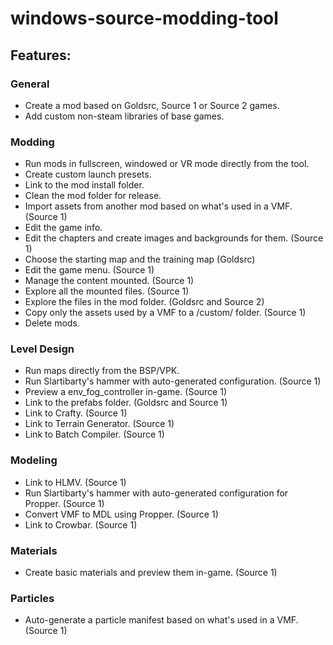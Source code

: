 # windows-source-modding-tool

## Features:

### General
* Create a mod based on Goldsrc, Source 1 or Source 2 games.
* Add custom non-steam libraries of base games.

### Modding
* Run mods in fullscreen, windowed or VR mode directly from the tool.
* Create custom launch presets.
* Link to the mod install folder.
* Clean the mod folder for release.
* Import assets from another mod based on what's used in a VMF. (Source 1)
* Edit the game info.
* Edit the chapters and create images and backgrounds for them. (Source 1)
* Choose the starting map and the training map (Goldsrc)
* Edit the game menu. (Source 1)
* Manage the content mounted. (Source 1)
* Explore all the mounted files. (Source 1)
* Explore the files in the mod folder. (Goldsrc and Source 2)
* Copy only the assets used by a VMF to a /custom/ folder. (Source 1)
* Delete mods.

### Level Design
* Run maps directly from the BSP/VPK.
* Run Slartibarty's hammer with auto-generated configuration. (Source 1)
* Preview a env_fog_controller in-game. (Source 1)
* Link to the prefabs folder. (Goldsrc and Source 1)
* Link to Crafty. (Source 1)
* Link to Terrain Generator. (Source 1)
* Link to Batch Compiler. (Source 1)

### Modeling
* Link to HLMV. (Source 1)
* Run Slartibarty's hammer with auto-generated configuration for Propper. (Source 1)
* Convert VMF to MDL using Propper. (Source 1)
* Link to Crowbar. (Source 1)

### Materials
* Create basic materials and preview them in-game. (Source 1)

### Particles
* Auto-generate a particle manifest based on what's used in a VMF. (Source 1)
